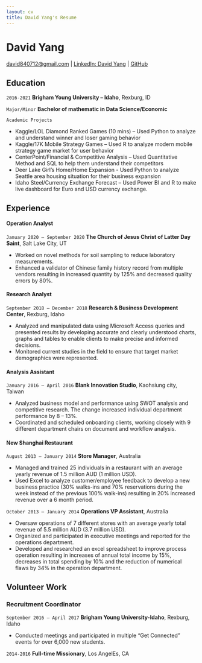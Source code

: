 ```yaml
---
layout: cv
title: David Yang's Resume
---
```

# David Yang


<div id="webaddress">
<a href="david840712@gmail.com">david840712@gmail.com</a>
| <a href="https://www.linkedin.com/in/shih-wei-david-yang-a73826124/">LinkedIn: David Yang</a>
| <a href="https://github.com/hhhh840712">GitHub</a>
</div>

<!-- https://www.monique.tech/the-art-of-markdown -->

## Education

`2016-2021`
__Brigham Young University – Idaho__, Rexburg, ID

`Major/Minor`
__Bachelor of mathematic in Data Science/Economic__

`Academic Projects`
- Kaggle/LOL Diamond Ranked Games (10 mins) – Used Python to analyze and understand winner and loser gaming behavior
- Kaggle/17K Mobile Strategy Games – Used R to analyze modern mobile strategy game market for user behavior
- CenterPoint/Financial & Competitive Analysis – Used Quantitative Method and SQL to help them understand their competitors
- Deer Lake Girl’s Home/Home Expansion - Used Python to analyze Seattle area housing situation for their business expansion
- Idaho Steel/Currency Exchange Forecast – Used Power BI and R to make live dashboard for Euro and USD currency exchange.

## Experience
#### Operation Analyst
`January 2020 – September 2020`
__The Church of Jesus Christ of Latter Day Saint__, Salt Lake City, UT

- Worked on novel methods for soil sampling to reduce laboratory measurements.
- Enhanced a validator of Chinese family history record from multiple vendors resulting in increased quantity by 125% and decreased quality errors by 80%.

#### Research Analyst
`September 2018 – December 2018`
__Research & Business Development Center__, Rexburg, Idaho

- Analyzed and manipulated data using Microsoft Access queries and presented results by developing accurate and clearly understood charts, graphs and tables to enable clients to make precise and informed decisions.
- Monitored current studies in the field to ensure that target market demographics were represented.

#### Analysis Assistant                                                                                                                                           
`January 2016 – April 2016`
__Blank Innovation Studio__, Kaohsiung city, Taiwan

- Analyzed business model and performance using SWOT analysis and competitive research. The change increased individual department performance by 8 – 13%.
- Coordinated and scheduled onboarding clients, working closely with 9 different department chairs on document and workflow analysis.

#### New Shanghai Restaurant 

`August 2013 – January 2014`
__Store Manager__, Australia

- Managed and trained 25 individuals in a restaurant with an average yearly revenue of 1.5 million AUD (1 million USD).
- Used Excel to analyze customer/employee feedback to develop a new business practice (30% walks-ins and 70% reservations during the week instead of the previous 100% walk-ins) resulting in 20% increased revenue over a 6 month period.

`October 2013 – January 2014`
__Operations VP Assistant__, Australia

- Oversaw operations of 7 different stores with an average yearly total revenue of 5.5 million AUD (3.7 million USD). 
- Organized and participated in executive meetings and reported for the operations department.
- Developed and researched an excel spreadsheet to improve process operation resulting in increases of annual total income by 15%, decreases in total spending by 10% and the reduction of numerical flaws by 34% in the operation department.

## Volunteer Work
### Recruitment Coordinator
`September 2016 – April 2017`
__Brigham Young University-Idaho__, Rexburg, Idaho
- Conducted meetings and participated in multiple “Get Connected” events for over 6,000 new students.

`2014-2016`
__Full-time Missionary__, Los AngelEs, CA



<!-- ### Footer

Last updated: May 2013 -->


